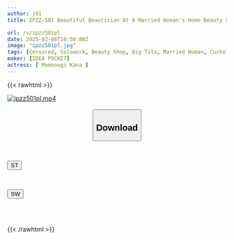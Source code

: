 ```yaml
---
author: j91
title: IPZZ-501 Beautiful Beautician At A Married Woman's Home Beauty Salon, Kana Momonogi, Is Made To Cum Over And Over Again By Her Ugly Neighbor's Insatiable Cock

url: /v/ipzz501pl
date: 2025-03-06T16:50:00Z
image: "ipzz501pl.jpg"
tags: [Censored, Solowork, Beauty Shop, Big Tits, Married Woman, Cuckold	]
maker: [IDEA POCKET]
actress: [ Momonogi Kana ]
---
```



{{< rawhtml >}}

<div class="video" data-videoid="BqJM7RBkPMH9rd">
    <a href="javascript:;">
        <img src="/v/ipzz501pl/ipzz501pl.jpg" width="WIDTH" height="HEIGHT" alt="ipzz501pl.mp4" loading="lazy">
    </a>
</div>

<script type="text/javascript" src="https://j91.asia/asset/on-demand-st.js"></script>

<br>
  <link rel="stylesheet" href="https://j91.asia/asset/bs5.css">
  
  <center>
  <button class="btn btn-primary" type="button" data-bs-toggle="collapse" data-bs-target=".multi-collapse" aria-expanded="false" aria-controls="multiCollapseExample1 multiCollapseExample2"><h2>Download</h2></button></center>
</p>
<div class="row">
  <div class="col">
    <div class="collapse multi-collapse" id="multiCollapseExample1">
      <div class="card card-body">
	      	      <br>
<div class="buttons">  
<p><a href="/v/ipzz501pl/st.html" target="_blank"><button class="btn-hover color-3"><i class="fa fa-download"></i> ST</button></a></p></div>
    </div>
  </div>
</div>
  <div class="col">
    <div class="collapse multi-collapse" id="multiCollapseExample2">
      <div class="card card-body">
	      <br>
<div class="buttons">
<p><a href="/v/ipzz501pl/sw.html" target="_blank"><button class="btn-hover color-2"><i class="fa fa-download"></i> SW</button></a></p></div>
<br><br>
      </div>
    </div>
  </div>
</div>

{{< /rawhtml >}}